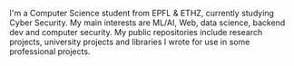 I'm a Computer Science student from EPFL & ETHZ, currently studying Cyber Security. 
My main interests are ML/AI, Web, data science, backend dev and computer security.
My public repositories include research projects, university projects and libraries I wrote for use in some professional projects.
